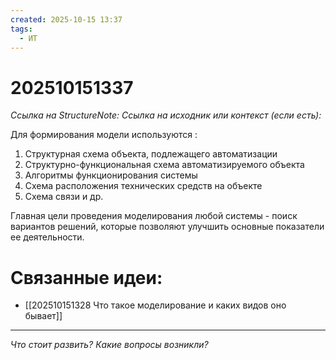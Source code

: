 ```yaml
---
created: 2025-10-15 13:37
tags:
  - ИТ
---
```

# 202510151337
*Ссылка на StructureNote:*
*Ссылка на исходник или контекст (если есть):* 

Для формирования модели используются : 
1) Структурная схема объекта, подлежащего автоматизации
2) Структурно-функциональная схема автоматизируемого объекта
3) Алгоритмы функционирования системы
4) Схема расположения технических средств на объекте
5) Схема связи и др.

Главная цели проведения моделирования любой системы - поиск вариантов решений, которые позволяют улучшить основные показатели ее деятельности.

# Связанные идеи:
* [[202510151328 Что такое моделирование и каких видов оно бывает]]
---

*Что стоит развить? Какие вопросы возникли?*